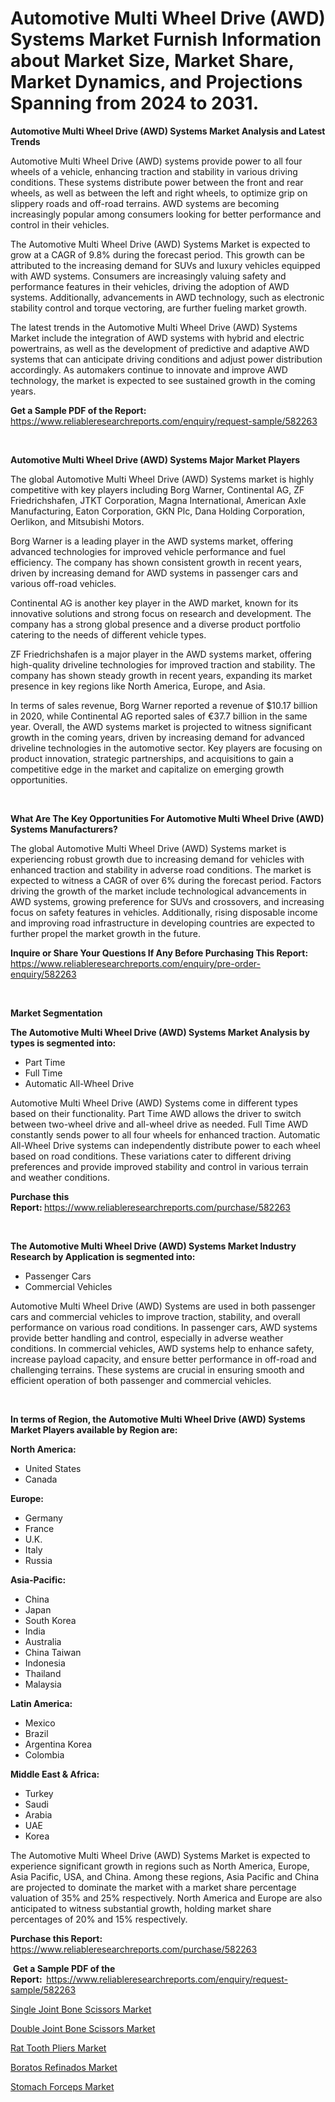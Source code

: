 <p><h1>Automotive Multi Wheel Drive (AWD) Systems Market Furnish Information about Market Size, Market Share, Market Dynamics, and Projections Spanning from 2024 to 2031.</h1></p><p><strong>Automotive Multi Wheel Drive (AWD) Systems Market Analysis and Latest Trends</strong></p>
<p><p>Automotive Multi Wheel Drive (AWD) systems provide power to all four wheels of a vehicle, enhancing traction and stability in various driving conditions. These systems distribute power between the front and rear wheels, as well as between the left and right wheels, to optimize grip on slippery roads and off-road terrains. AWD systems are becoming increasingly popular among consumers looking for better performance and control in their vehicles.</p><p>The Automotive Multi Wheel Drive (AWD) Systems Market is expected to grow at a CAGR of 9.8% during the forecast period. This growth can be attributed to the increasing demand for SUVs and luxury vehicles equipped with AWD systems. Consumers are increasingly valuing safety and performance features in their vehicles, driving the adoption of AWD systems. Additionally, advancements in AWD technology, such as electronic stability control and torque vectoring, are further fueling market growth.</p><p>The latest trends in the Automotive Multi Wheel Drive (AWD) Systems Market include the integration of AWD systems with hybrid and electric powertrains, as well as the development of predictive and adaptive AWD systems that can anticipate driving conditions and adjust power distribution accordingly. As automakers continue to innovate and improve AWD technology, the market is expected to see sustained growth in the coming years.</p></p>
<p><strong>Get a Sample PDF of the Report:&nbsp;</strong> <a href="https://www.reliableresearchreports.com/enquiry/request-sample/582263">https://www.reliableresearchreports.com/enquiry/request-sample/582263</a></p>
<p>&nbsp;</p>
<p><strong>Automotive Multi Wheel Drive (AWD) Systems Major Market Players</strong></p>
<p><p>The global Automotive Multi Wheel Drive (AWD) Systems market is highly competitive with key players including Borg Warner, Continental AG, ZF Friedrichshafen, JTKT Corporation, Magna International, American Axle Manufacturing, Eaton Corporation, GKN Plc, Dana Holding Corporation, Oerlikon, and Mitsubishi Motors.</p><p>Borg Warner is a leading player in the AWD systems market, offering advanced technologies for improved vehicle performance and fuel efficiency. The company has shown consistent growth in recent years, driven by increasing demand for AWD systems in passenger cars and various off-road vehicles.</p><p>Continental AG is another key player in the AWD market, known for its innovative solutions and strong focus on research and development. The company has a strong global presence and a diverse product portfolio catering to the needs of different vehicle types.</p><p>ZF Friedrichshafen is a major player in the AWD systems market, offering high-quality driveline technologies for improved traction and stability. The company has shown steady growth in recent years, expanding its market presence in key regions like North America, Europe, and Asia.</p><p>In terms of sales revenue, Borg Warner reported a revenue of $10.17 billion in 2020, while Continental AG reported sales of €37.7 billion in the same year.  Overall, the AWD systems market is projected to witness significant growth in the coming years, driven by increasing demand for advanced driveline technologies in the automotive sector. Key players are focusing on product innovation, strategic partnerships, and acquisitions to gain a competitive edge in the market and capitalize on emerging growth opportunities.</p></p>
<p>&nbsp;</p>
<p><strong>What Are The Key Opportunities For Automotive Multi Wheel Drive (AWD) Systems Manufacturers?</strong></p>
<p><p>The global Automotive Multi Wheel Drive (AWD) Systems market is experiencing robust growth due to increasing demand for vehicles with enhanced traction and stability in adverse road conditions. The market is expected to witness a CAGR of over 6% during the forecast period. Factors driving the growth of the market include technological advancements in AWD systems, growing preference for SUVs and crossovers, and increasing focus on safety features in vehicles. Additionally, rising disposable income and improving road infrastructure in developing countries are expected to further propel the market growth in the future.</p></p>
<p><strong>Inquire or Share Your Questions If Any Before Purchasing This Report:</strong> <a href="https://www.reliableresearchreports.com/enquiry/pre-order-enquiry/582263">https://www.reliableresearchreports.com/enquiry/pre-order-enquiry/582263</a></p>
<p>&nbsp;</p>
<p><strong>Market Segmentation</strong></p>
<p><strong>The Automotive Multi Wheel Drive (AWD) Systems Market Analysis by types is segmented into:</strong></p>
<p><ul><li>Part Time</li><li>Full Time</li><li>Automatic All-Wheel Drive</li></ul></p>
<p><p>Automotive Multi Wheel Drive (AWD) Systems come in different types based on their functionality. Part Time AWD allows the driver to switch between two-wheel drive and all-wheel drive as needed. Full Time AWD constantly sends power to all four wheels for enhanced traction. Automatic All-Wheel Drive systems can independently distribute power to each wheel based on road conditions. These variations cater to different driving preferences and provide improved stability and control in various terrain and weather conditions.</p></p>
<p><strong>Purchase this Report:&nbsp;</strong><a href="https://www.reliableresearchreports.com/purchase/582263">https://www.reliableresearchreports.com/purchase/582263</a></p>
<p>&nbsp;</p>
<p><strong>The Automotive Multi Wheel Drive (AWD) Systems Market Industry Research by Application is segmented into:</strong></p>
<p><ul><li>Passenger Cars</li><li>Commercial Vehicles</li></ul></p>
<p><p>Automotive Multi Wheel Drive (AWD) Systems are used in both passenger cars and commercial vehicles to improve traction, stability, and overall performance on various road conditions. In passenger cars, AWD systems provide better handling and control, especially in adverse weather conditions. In commercial vehicles, AWD systems help to enhance safety, increase payload capacity, and ensure better performance in off-road and challenging terrains. These systems are crucial in ensuring smooth and efficient operation of both passenger and commercial vehicles.</p></p>
<p>&nbsp;</p>
<p><strong>In terms of Region, the Automotive Multi Wheel Drive (AWD) Systems Market Players available by Region are:</strong></p>
<p>
    <p> <strong> North America: </strong>
        <ul>
            <li>United States</li>
            <li>Canada</li>
        </ul>
        </p> 
    <p> <strong> Europe: </strong>
        <ul>
            <li>Germany</li>
            <li>France</li>
            <li>U.K.</li>
            <li>Italy</li>
            <li>Russia</li>
        </ul>
        </p> 
    <p> <strong> Asia-Pacific: </strong>
        <ul>
            <li>China</li>
            <li>Japan</li>
            <li>South Korea</li>
            <li>India</li>
            <li>Australia</li>
            <li>China Taiwan</li>
            <li>Indonesia</li>
            <li>Thailand</li>
            <li>Malaysia</li>
        </ul>
        </p> 
    <p> <strong> Latin America: </strong>
        <ul>
            <li>Mexico</li>
            <li>Brazil</li>
            <li>Argentina Korea</li>
            <li>Colombia</li>
        </ul>
        </p> 
    <p> <strong> Middle East & Africa: </strong>
        <ul>
            <li>Turkey</li>
            <li>Saudi</li>
            <li>Arabia</li>
            <li>UAE</li>
            <li>Korea</li>
        </ul>
    </p>
    </p>
<p><p>The Automotive Multi Wheel Drive (AWD) Systems Market is expected to experience significant growth in regions such as North America, Europe, Asia Pacific, USA, and China. Among these regions, Asia Pacific and China are projected to dominate the market with a market share percentage valuation of 35% and 25% respectively. North America and Europe are also anticipated to witness substantial growth, holding market share percentages of 20% and 15% respectively.</p></p>
<p><strong>Purchase this Report: </strong><a href="https://www.reliableresearchreports.com/purchase/582263">https://www.reliableresearchreports.com/purchase/582263</a></p>
<p>&nbsp;<strong>Get a Sample PDF of the Report:&nbsp;&nbsp;</strong><a href="https://www.reliableresearchreports.com/enquiry/request-sample/582263">https://www.reliableresearchreports.com/enquiry/request-sample/582263</a></p>
<p><strong></strong></p>
<p><p><a href="https://medium.com/@marcosratke/single-joint-bone-scissors-nbsp-market-focuses-on-market-share-size-and-projected-forecast-till-255448ec0989">Single Joint Bone Scissors Market</a></p><p><a href="https://medium.com/@marcosratke/double-joint-bone-scissors-market-trends-and-market-analysis-forecasted-for-period-2024-2031-93dd34ce0910">Double Joint Bone Scissors Market</a></p><p><a href="https://medium.com/@marcosratke/rat-tooth-pliers-market-size-reveals-the-best-marketing-channels-in-global-industry-ca845372df8d">Rat Tooth Pliers Market</a></p><p><a href="https://github.com/singletonthaxterkelliehr2df/Market-Research-Report-List-1/blob/main/boratos-refinados-market.md">Boratos Refinados Market</a></p><p><a href="https://medium.com/@marcosratke/stomach-forceps-nbsp-market-focuses-on-market-share-size-and-projected-forecast-till-2031-4b47b2ad86fd">Stomach Forceps Market</a></p></p>